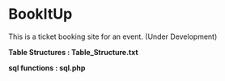 # BookItUp
This is a ticket booking site for an event. (Under Development)

**Table Structures : Table_Structure.txt**

**sql functions : sql.php**
